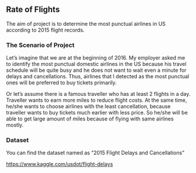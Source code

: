## Rate of Flights
The aim of project is to determine the most punctual airlines in US according to 2015 flight records.

### The Scenario of Project
Let’s imagine that we are at the beginning of 2016. My employer asked me to identify the most punctual domestic airlines in the US because his travel schedule will be quite busy and he does not want to wait even a minute for delays and cancellations. Thus, airlines that I detected as the most punctual ones will be preferred to buy tickets primarily.

Or let’s assume there is a famous traveller who has at least 2 flights in a day. Traveller wants to earn more miles to reduce flight costs. At the same time, he/she wants to choose airlines with the least cancellation, because traveller wants to buy tickets much earlier with less price. So he/she will be able to get large amount of miles because of flying with same airlines mostly.

### Dataset
You can find the dataset named as “2015 Flight Delays and Cancellations”

https://www.kaggle.com/usdot/flight-delays
